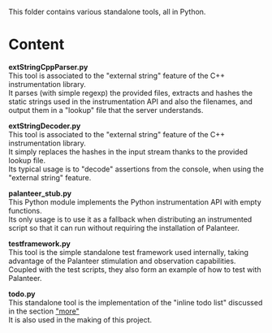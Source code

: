 This folder contains various standalone tools, all in Python.

Content
=======

**extStringCppParser.py** <br/>
This tool is associated to the "external string" feature of the C++ instrumentation library. <br/>
It parses (with simple regexp) the provided files, extracts and hashes the static strings used in the instrumentation API
and also the filenames, and output them in a "lookup" file that the server understands.

**extStringDecoder.py** <br/>
This tool is associated to the "external string" feature of the C++ instrumentation library. <br/>
It simply replaces the hashes in the input stream thanks to the provided lookup file. <br/>
Its typical usage is to "decode" assertions from the console, when using the "external string" feature.

**palanteer_stub.py** <br/>
This Python module implements the Python instrumentation API with empty functions. <br/>
Its only usage is to use it as a fallback when distributing an instrumented script so that it can run without
requiring the installation of Palanteer.

**testframework.py** <br/>
This tool is the simple standalone test framework used internally, taking advantage of the Palanteer stimulation and observation capabilities. <br/>
Coupled with the test scripts, they also form an example of how to test with Palanteer.

**todo.py** <br/>
This standalone tool is the implementation of the "inline todo list" discussed in the section ["more"](https://dfeneyrou.github.io/palanteer/more.md.html#more/thoughtsonsoftwarequality/awaytomanagetodos) <br/>
It is also used in the making of this project.
